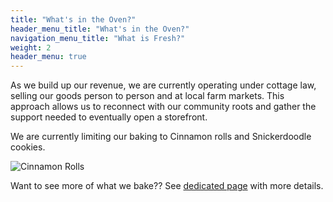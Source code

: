 ```yaml
---
title: "What's in the Oven?"
header_menu_title: "What's in the Oven?"
navigation_menu_title: "What is Fresh?"
weight: 2
header_menu: true
---
```


As we build up our revenue, we are currently operating under cottage law, selling our goods person to person and at local farm markets. This approach allows us to reconnect with our community roots and gather the support needed to eventually open a storefront. 

We are currently limiting our baking to Cinnamon rolls and Snickerdoodle cookies. 


![Cinnamon Rolls](images/fresh-rolls.png)

Want to see more of what we bake?? See [dedicated page](services) with more details.
